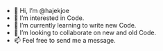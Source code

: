 - 👋 Hi, I’m @hajekjoe
- 👀 I’m interested in Code.
- 🌱 I’m currently learning to write new Code.
- 💞️ I’m looking to collaborate on new and old Code.
- 📫 Feel free to send me a message.

<!---
hajekjoe/hajekjoe is a ✨ special ✨ repository because its `README.md` (this file) appears on your GitHub profile.
You can click the Preview link to take a look at your changes.
--->

